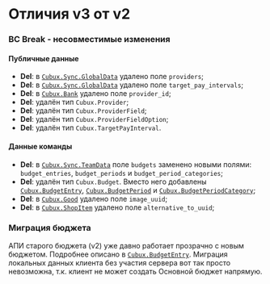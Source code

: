 Отличия v3 от v2
================

### BC Break - несовместимые изменения

#### Публичные данные

*   **Del**: в [`Cubux.Sync.GlobalData`][Cubux.Sync.GlobalData] удалено
    поле `providers`;
*   **Del**: в [`Cubux.Sync.GlobalData`][Cubux.Sync.GlobalData] удалено
    поле `target_pay_intervals`;
*   **Del**: в [`Cubux.Bank`][Cubux.Bank] удалено поле `provider_id`;
*   **Del**: удалён тип `Cubux.Provider`;
*   **Del**: удалён тип `Cubux.ProviderField`;
*   **Del**: удалён тип `Cubux.ProviderFieldOption`;
*   **Del**: удалён тип `Cubux.TargetPayInterval`.

#### Данные команды

*   **Del**: в [`Cubux.Sync.TeamData`][Cubux.Sync.TeamData] поле
    `budgets` заменено новыми полями: `budget_entries`, `budget_periods`
    и `budget_period_categories`;
*   **Del**: удалён тип `Cubux.Budget`. Вместо него добавлены
    [`Cubux.BudgetEntry`][Cubux.BudgetEntry],
    [`Cubux.BudgetPeriod`][Cubux.BudgetPeriod] и
    [`Cubux.BudgetPeriodCategory`][Cubux.BudgetPeriodCategory];
*   **Del**: в [`Cubux.Good`][Cubux.Good] удалено поле `image_uuid`;
*   **Del**: в [`Cubux.ShopItem`][Cubux.ShopItem] удалено поле
    `alternative_to_uuid`;

### Миграция бюджета

АПИ старого бюджета (v2) уже давно работает прозрачно с новым бюджетом.
Подробнее описано в [`Cubux.BudgetEntry`][Cubux.BudgetEntry].
Миграция локальных данных клиента без участия сервера вот так просто
невозможна, т.к. клиент не может создать Основной бюджет напрямую.


[Cubux.Bank]: ../type/global/bank.md
[Cubux.BudgetEntry]: ../type/team/budget-entry.md
[Cubux.BudgetPeriod]: ../type/team/budget-period.md
[Cubux.BudgetPeriodCategory]: ../type/team/budget-period-category.md
[Cubux.Good]: ../type/team/good.md
[Cubux.ShopItem]: ../type/team/shop-item.md
[Cubux.Sync.GlobalData]: ../type/sync/data-global.md
[Cubux.Sync.TeamData]: ../type/sync/data-team.md
